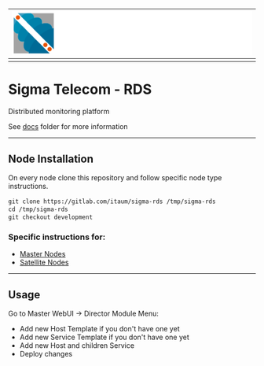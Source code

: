 | ![Sigma Telecom](/docs/logo-sigma.svg) |
| -------------------------------------- |
|                                        |

# Sigma Telecom - RDS

Distributed monitoring platform

See [docs](/docs) folder for more information

---

## Node Installation

On every node clone this repository and follow specific node type instructions.

```
git clone https://gitlab.com/itaum/sigma-rds /tmp/sigma-rds
cd /tmp/sigma-rds
git checkout development
```

### Specific instructions for:

- [Master Nodes](docs/setup_master_debian.md)
- [Satellite Nodes](docs/setup_satellite_debian.md)

---

## Usage

Go to Master WebUI -> Director Module Menu:

- Add new Host Template if you don't have one yet
- Add new Service Template if you don't have one yet
- Add new Host and children Service
- Deploy changes
